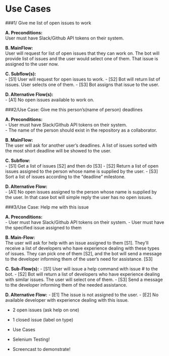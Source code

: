 # Use Cases 

###1/ Give me list of open issues to work

  **A. Preconditions:** <br /> 
  User must have Slack/Github API tokens on their system.

  **B. MainFlow:** <br /> 
  User will request for list of open issues that they can work on. The bot will provide list of issues and the user would select one of them. That issue is assigned to the user now.

  **C. Subflow(s):** <br /> 
    - [S1] User will request for open issues to work.
    - [S2] Bot will return list of issues. User selects one of them.
    - [S3] Bot assigns that issue to the user.

  **D. Alternative Flow(s):** <br /> 
    - [A1] No open issues available to work on.

###2/Use Case: Give me this person’s(name of person) deadlines

  **A. Preconditions:** <br /> 
    - User must have Slack/Github API tokens on their system. <br /> 
    - The name of the person should exist in the repository as a collaborator.

  **B. MainFlow:** <br /> 
  The user will ask for another user’s deadlines. A list of issues sorted with the most short deadline will be showed to the user.

  **C. Subflow:** <br /> 
    - [S1] Get a list of issues [S2] and then do [S3]
    - [S2] Return a list of open issues assigned to the person whose name is supplied by the user.
    - [S3] Sort a list of issues according to the “deadline” milestone.

  **D. Alternative Flow:** <br /> 
    - [A1] No open issues assigned  to the person whose name is supplied by the user. In that case bot will simple reply the user has no open issues.



###3/Use Case: Help me with this issue

  **A. Preconditions:** <br /> 
    - User must have Slack/Github API tokens on their system.
    - User must have the specified issue assigned to them

  **B. Main-Flow:** <br /> 
  The user will ask for help with an issue assigned to them [S1]. They’ll receive a list of developers who have experience dealing with these types of issues. They can pick one of them [S2], and the bot will send a message to the developer informing them of the user’s need for assistance. [S3]

  **C. Sub-Flow(s):**
    - [S1] User will issue a help command with issue # to the bot.
    - [S2] Bot will return a list of developers who have experience dealing with similar issues. The user will select one of them.
    - [S3] Send a message to the developer informing them of the needed assistance.

  **D. Alternative Flow:**
    - [E1] The issue is not assigned to the user.
    - [E2] No available developer with experience dealing with this issue. 


- 2 open issues (ask help on one)
- 1 closed issue (label on type)


- Use Cases
- Selenium Testing! 
- Screencast to demonstrate!

